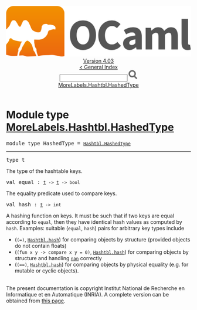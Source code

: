 <!-- ((! set title API !)) ((! set documentation !)) ((! set api !)) ((! set nobreadcrumb !)) -->
<div class="api"><header><nav class="toc brand"><a class="brand" href="https://ocaml.org/"><img src="colour-logo-gray.svg" class="svg" alt="OCaml"></a></nav><nav class="toc"><div class="toc_version"><a href="/docs" id="version-select">Version 4.03</a></div><a href="index.html">&lt; General Index</a><div class="api_search"><input type="text" name="apisearch" id="api_search" oninput="mySearch(false);" onkeypress="this.oninput();" onclick="this.oninput();" onpaste="this.oninput();">
<img src="search_icon.svg" alt="Search" class="svg" onclick="mySearch(false)"></div>
<div id="search_results"></div><div class="toc_title"><a href="#top">MoreLabels.Hashtbl.HashedType</a></div><ul></ul></nav></header>

<h1>Module type <a href="type_MoreLabels.Hashtbl.HashedType.html">MoreLabels.Hashtbl.HashedType</a></h1>

<pre><span class="keyword">module type</span> HashedType = <code class="type"><a href="Hashtbl.HashedType.html">Hashtbl.HashedType</a></code></pre><hr width="100%">

<pre><span id="TYPEt"><span class="keyword">type</span> <code class="type"></code>t</span> </pre>
<div class="info ">
The type of the hashtable keys.<br>
</div>


<pre><span id="VALequal"><span class="keyword">val</span> equal</span> : <code class="type"><a href="Hashtbl.HashedType.html#TYPEt">t</a> -&gt; <a href="Hashtbl.HashedType.html#TYPEt">t</a> -&gt; bool</code></pre><div class="info ">
The equality predicate used to compare keys.<br>
</div>

<pre><span id="VALhash"><span class="keyword">val</span> hash</span> : <code class="type"><a href="Hashtbl.HashedType.html#TYPEt">t</a> -&gt; int</code></pre><div class="info ">
A hashing function on keys. It must be such that if two keys are
          equal according to <code class="code">equal</code>, then they have identical hash values
          as computed by <code class="code">hash</code>.
          Examples: suitable (<code class="code">equal</code>, <code class="code">hash</code>) pairs for arbitrary key
          types include<ul>
<li>        (<code class="code">(=)</code>, <a href="Hashtbl.html#VALhash"><code class="code"><span class="constructor">Hashtbl</span>.hash</code></a>) for comparing objects by structure
              (provided objects do not contain floats)</li>
<li>        (<code class="code">(<span class="keyword">fun</span> x y <span class="keywordsign">-&gt;</span> compare x y = 0)</code>, <a href="Hashtbl.html#VALhash"><code class="code"><span class="constructor">Hashtbl</span>.hash</code></a>)
              for comparing objects by structure
              and handling <a href="Pervasives.html#VALnan"><code class="code">nan</code></a> correctly</li>
<li>        (<code class="code">(==)</code>, <a href="Hashtbl.html#VALhash"><code class="code"><span class="constructor">Hashtbl</span>.hash</code></a>) for comparing objects by physical
              equality (e.g. for mutable or cyclic objects).</li>
</ul>
<br>
</div>
<div class="copyright">The present documentation is copyright Institut National de Recherche en Informatique et en Automatique (INRIA). A complete version can be obtained from <a href="http://caml.inria.fr/pub/docs/manual-ocaml/">this page</a>.</div></div>